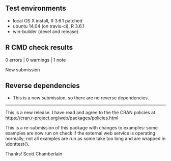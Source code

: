 ## Test environments

* local OS X install, R 3.6.1 patched
* ubuntu 14.04 (on travis-ci), R 3.6.1
* win-builder (devel and release)

## R CMD check results

0 errors | 0 warnings | 1 note

New submission

## Reverse dependencies

* This is a new submission, so there are no reverse dependencies.

---

This is a new release. I have read and agree to the the
CRAN policies at https://cran.r-project.org/web/packages/policies.html

This is a re-submission of this package with changes to examples: some examples are now run on check if the external web service is operating normally; not all examples are run as some take too long and are wrapped in \donttest{}.

Thanks!
Scott Chamberlain
